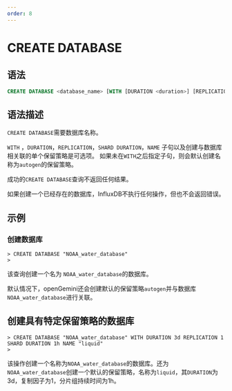 ```yaml
---
order: 8
---
```


# CREATE DATABASE

## 语法

```sql
CREATE DATABASE <database_name> [WITH [DURATION <duration>] [REPLICATION <n>] [SHARD DURATION <duration>] [NAME <retention-policy-name>]]
```

## 语法描述

`CREATE DATABASE`需要数据库名称。

`WITH` ，`DURATION`，`REPLICATION`，`SHARD DURATION`，`NAME` 子句以及创建与数据库相关联的单个保留策略是可选项。
如果未在`WITH`之后指定子句，则会默认创建名称为`autogen`的保留策略。

成功的`CREATE DATABASE`查询不返回任何结果。

如果创建一个已经存在的数据库，InfluxDB不执行任何操作，但也不会返回错误。

## 示例

### 创建数据库

```
> CREATE DATABASE "NOAA_water_database"
>
```

该查询创建一个名为 `NOAA_water_database`的数据库。

默认情况下，openGemini还会创建默认的保留策略`autogen`并与数据库`NOAA_water_database`进行关联。

## 创建具有特定保留策略的数据库

```
> CREATE DATABASE "NOAA_water_database" WITH DURATION 3d REPLICATION 1 SHARD DURATION 1h NAME "liquid"
>
```

该操作创建一个名称为`NOAA_water_database`的数据库。还为`NOAA_water_database`创建一个默认的保留策略，名称为`liquid`，其`DURATION`为3d，复制因子为1，分片组持续时间为1h。